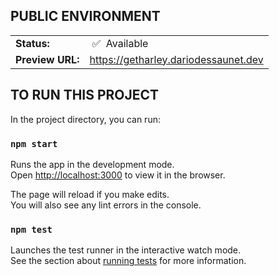 ## PUBLIC ENVIRONMENT

<table>
<tr><td><strong>Status:</strong></td><td>&nbsp;✅&nbsp; Available</td></tr>
<tr><td><strong>Preview URL:</strong></td><td>
<a href='https://studycase-ui.dariodessaunet.dev'>https://getharley.dariodessaunet.dev</a>
</td></tr>
</table>

## TO RUN THIS PROJECT

In the project directory, you can run:

### `npm start`

Runs the app in the development mode.\
Open [http://localhost:3000](http://localhost:3000) to view it in the browser.

The page will reload if you make edits.\
You will also see any lint errors in the console.

### `npm test`

Launches the test runner in the interactive watch mode.\
See the section about [running tests](https://facebook.github.io/create-react-app/docs/running-tests) for more information.
